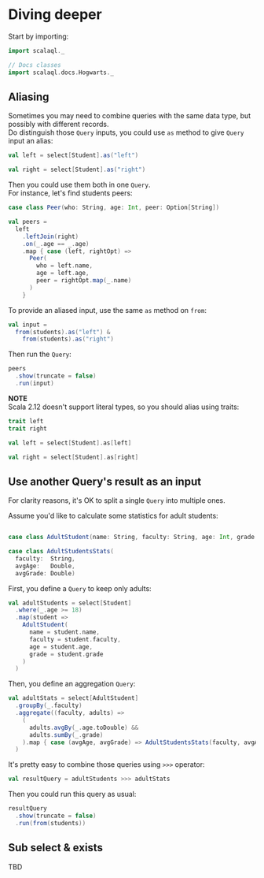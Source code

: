 # Diving deeper

Start by importing:

```scala mdoc
import scalaql._

// Docs classes
import scalaql.docs.Hogwarts._
```

## Aliasing

Sometimes you may need to combine queries with the same data type, but possibly with different records.  
Do distinguish those `Query` inputs, you could use `as` method to give `Query` input an alias:


```scala mdoc
val left = select[Student].as("left")

val right = select[Student].as("right")
```

Then you could use them both in one `Query`.  
For instance, let's find students peers:

```scala mdoc
case class Peer(who: String, age: Int, peer: Option[String])

val peers =
  left
    .leftJoin(right)
    .on(_.age == _.age)
    .map { case (left, rightOpt) =>
      Peer(
        who = left.name,
        age = left.age,
        peer = rightOpt.map(_.name)
      )
    }
```

To provide an aliased input, use the same `as` method on `from`:

```scala mdoc
val input = 
  from(students).as("left") &
    from(students).as("right")
```

Then run the `Query`:

```scala mdoc
peers
  .show(truncate = false)
  .run(input)
```

**NOTE**  
Scala 2.12 doesn't support literal types, so you should alias using traits:

```scala
trait left
trait right

val left = select[Student].as[left]

val right = select[Student].as[right]
```

## Use another Query's result as an input

For clarity reasons, it's OK to split a single `Query` into multiple ones.

Assume you'd like to calculate some statistics for adult students:

```scala mdoc

case class AdultStudent(name: String, faculty: String, age: Int, grade: Double)

case class AdultStudentsStats(
  faculty:  String,
  avgAge:   Double,
  avgGrade: Double)
```

First, you define a `Query` to keep only adults:

```scala mdoc
val adultStudents = select[Student]
  .where(_.age >= 18)
  .map(student => 
    AdultStudent(
      name = student.name, 
      faculty = student.faculty, 
      age = student.age, 
      grade = student.grade
    )
  )
```

Then, you define an aggregation `Query`:

```scala mdoc
val adultStats = select[AdultStudent]
  .groupBy(_.faculty)
  .aggregate((faculty, adults) => 
    (
      adults.avgBy(_.age.toDouble) &&
      adults.sumBy(_.grade)
    ).map { case (avgAge, avgGrade) => AdultStudentsStats(faculty, avgAge, avgGrade) }
  )
```

It's pretty easy to combine those queries using `>>>` operator:

```scala mdoc
val resultQuery = adultStudents >>> adultStats
```

Then you could run this query as usual:

```scala mdoc
resultQuery
  .show(truncate = false)
  .run(from(students))
```

## Sub select & exists
TBD